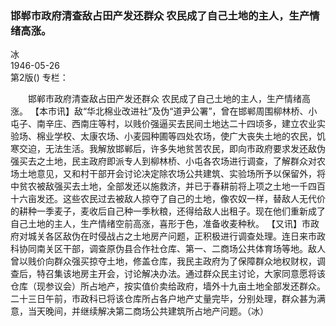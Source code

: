 ### 邯郸市政府清查敌占田产发还群众  农民成了自己土地的主人，生产情绪高涨。  
冰  
1946-05-26  
第2版()
专栏：

　　邯郸市政府清查敌占田产发还群众
    农民成了自己土地的主人，生产情绪高涨。
    【本市讯】敌“华北棉业改进社”及伪“道尹公署”，曾在邯郸周围柳林桥、小屯子、南辛庄、西南庄等村，以贱价强逼买去民间土地达二十四顷多，建立农业实验场、棉业学校、太康农场、小麦园种圃等四处农场，使广大丧失土地的农民，饥寒交迫，无法生活。我解放邯郸后，许多失地贫苦农民，即向市政府要求发还敌伪强买去之土地，民主政府即派专人到柳林桥、小屯各农场进行调查，了解群众对农场土地意见，又和村干部开会讨论决定除农场公共建筑、实验场所予以保留外，将中贫农被敌强买去土地，全部发还以施救济，并已于春耕前将上项之土地一千四百十六亩发还。这些农民过去被敌人掠夺了自己的土地，像农奴一样，替敌人无代价的耕种一季麦子，麦收后自己种一季秋粮，还得给敌人出租子。现在他们重新成了自己土地的主人，生产情绪空前高涨，喜形于色，准备收麦种秋。
    【又讯】市政府对城关各区敌伪在时侵战占之土地房产问题，正积极进行调查处理。连日来市政科协同南关区干部，调查原伪县合作社仓库、第一、二商场公共体育场等地。敌人曾以贱价向群众强买掠夺土地，修盖仓库，我民主政府为了保障群众地权财权，调查后，特召集该地房主开会，讨论解决办法。通过群众民主讨论，大家同意愿将该仓库（现参议会）所占地产，按实值价卖给政府，墙外十九亩土地全部发还群众。二十三日午前，市政科已将该仓库所占各户地产丈量完毕，分别处理，群众甚为满意，当天晚间，并继续解决第二商场公共建筑所占地产问题。（冰）  
